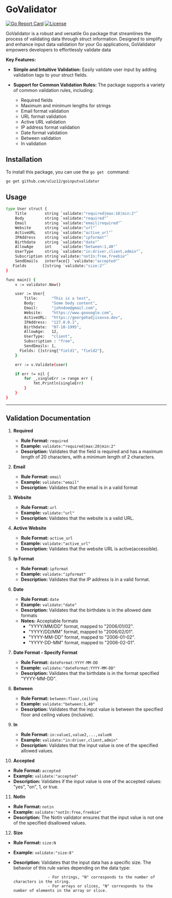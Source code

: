# GoValidator

[![Go Report Card](https://goreportcard.com/badge/github.com/yourusername/yourpackage)](https://goreportcard.com/report/github.com/yourusername/yourpackage)
[![License](https://img.shields.io/badge/license-MIT-blue.svg)](https://opensource.org/licenses/MIT)

GoValidator is a robust and versatile Go package that streamlines the process of validating data through struct information. Designed to simplify and enhance input data validation for your Go applications, GoValidator empowers developers to effortlessly validate data

**Key Features:** 

- **Simple and Intuitive Validation:** Easily validate user input by adding validation tags to your struct fields.

- **Support for Common Validation Rules:** The package supports a variety of common validation rules, including:
  - Required fields
  - Maximum and minimum lengths for strings
  - Email format validation
  - URL format validation
  - Active URL validation
  - IP address format validation
  - Date format validation
  - Between validation 
  - In validation 

## Installation

To install this package, you can use the `go get ` command:

```bash
go get github.com/sCuz12/goinputvalidator
```

## Usage 

```bash
type User struct {
	Title        string `validate:"required|max:10|min:2"`
	Body         string `validate:"required"`
	Email        string `validate:"email|required"`
	Website      string `validate:"url"`
	ActiveURL    string `validate:"active_url"`
	IPAddress    string `validate:"ipformat"`
	Birthdate	 string `validate:"date"`
	AllowAge	 int    `validate:"between:1,40"`
	UserType 	 string `validate:"in:driver,client,admin"`,
	Subscription string`validate:"notIn:free,freebie"`
	SendEmails 	 interface{} `validate:"accepted"`
   Fields		[]string `validate:"size:2"`
}
```


``` bash 
func main() {
	v := validator.New()

	user := User{
		Title:  	"This is a test",
		Body:       "Some body content",
		Email:      "johndoe@gmail.com",
		Website:    "https://www.goooogle.com",
		ActiveURL:  "https://georgehadjisavva.dev",
		IPAddress:  "127.0.0.1",
		Birthdate:  "07-10-1995",
		AllowAge:	12,
		UserType: 	"client",
		Subscription : "free",
		SendEmails: 1,
      Fields: []string{"field1", "field2"},
	}

	err := v.Validate(user)

	if err != nil {
		for _,singleErr := range err {
			fmt.Println(singleErr)
		}
	}
}
```

---

## Validation Documentation

1. **Required**
   - **Rule Format:** `required`
   - **Example:** `validate:"required|max:20|min:2"`
   - **Description:** Validates that the field is required and has a maximum length of 20 characters, with a minimum length of 2 characters.

2. **Email**
   - **Rule Format:** `email`
   - **Example:** `validate:"email"`
   - **Description:** Validates that the email is in a valid format 

3. **Website**
    - **Rule Format:** `url`
    - **Example:** `validate:"url"`
    - **Description:** Validates that the website is a valid URL.

4. **Active Website**
    - **Rule Format:** `active_url`
    - **Example:** `validate:"active_url"`
    - **Description:** Validates that the website URL is active(accessible).

5. **Ip Format**
    - **Rule Format:** `ipformat`
    - **Example:** `validate:"ipformat"`
    - **Description:** Validates that the IP address is in a valid format.

6. **Date**
    - **Rule Format:** `date`
    - **Example:** `validate:"date"`
    - **Description:** Validates that the birthdate is in the allowed date formats
    - **Notes:** Acceptable formats 
      - "YYYY/MM/DD" format, mapped to "2006/01/02".
      - "YYYY/DD/MM" format, mapped to "2006/02/01".
      - "YYYY-MM-DD" format, mapped to "2006-01-02".
      - "YYYY-DD-MM" format, mapped to "2006-02-01".

7. **Date Format - Specify Format**
    - **Rule Format:** `dateFormat:YYYY-MM-DD`
    - **Example:** `validate:"dateFormat:YYYY-MM-DD"`
    - **Description:** Validates that the birthdate is in the format specified "YYYY-MM-DD".

8. **Between**
   - **Rule Format:** `between:floor,ceiling`
   - **Example:** `validate:"between:1,40"`
   - **Description:** Validates that the input value is between the specified floor and ceiling values (inclusive).

9. **In**
   - **Rule Format:** `in:value1,value2,...,valueN`
   - **Example:** `validate:"in:driver,client,admin"`
   - **Description:** Validates that the input value is one of the specified allowed values.

10. **Accepted**
   - **Rule Format:** `accepted`
   - **Example:** `validate:"accepted"`
   - **Description:** Validates if the input value is one of the accepted values: "yes", "on", 1, or true.
11. **NotIn**
   - **Rule Format:** `notin`
   - **Example:** `validate:"notIn:free,freebie"`
   - **Description:** The NotIn validator ensures that the input value is not one of the specified disallowed values.
12. **Size**
   - **Rule Format:** `size:N`
   - **Example:** `validate:"size:8"`
   - **Description:** Validates that the input data has a specific size. The behavior of this rule varies depending on the data type: 
 
                        - For strings, "N" corresponds to the number of characters in the string.
                        - For arrays or slices, "N" corresponds to the number of elements in the array or slice.
